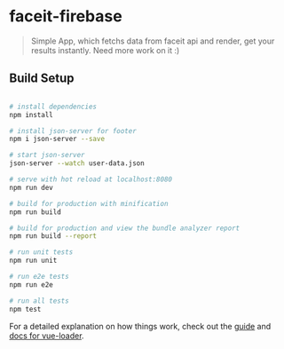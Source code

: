 # faceit-firebase

> Simple App, which fetchs data from faceit api and render, get your results instantly. Need more work on it :)

## Build Setup

``` bash

# install dependencies
npm install

# install json-server for footer 
npm i json-server --save

# start json-server 
json-server --watch user-data.json

# serve with hot reload at localhost:8080
npm run dev

# build for production with minification
npm run build

# build for production and view the bundle analyzer report
npm run build --report

# run unit tests
npm run unit

# run e2e tests
npm run e2e

# run all tests
npm test
```

For a detailed explanation on how things work, check out the [guide](http://vuejs-templates.github.io/webpack/) and [docs for vue-loader](http://vuejs.github.io/vue-loader).
